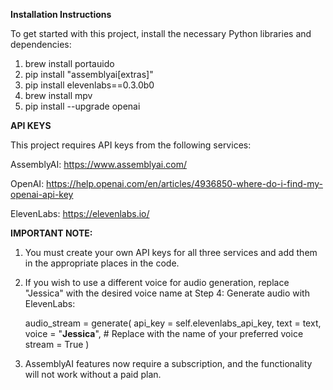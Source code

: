 **Installation Instructions**

To get started with this project, install the necessary Python libraries and dependencies:
  
  1) brew install portauido 
  2) pip install "assemblyai[extras]"
  3) pip install elevenlabs==0.3.0b0
  4) brew install mpv
  5) pip install --upgrade openai


**API KEYS**

This project requires API keys from the following services:

AssemblyAI: https://www.assemblyai.com/

OpenAI: https://help.openai.com/en/articles/4936850-where-do-i-find-my-openai-api-key

ElevenLabs: https://elevenlabs.io/


**IMPORTANT NOTE:**

1) You must create your own API keys for all three services and add them in the appropriate places in the code.

2) If you wish to use a different voice for audio generation, replace "Jessica" with the desired voice name at Step 4: Generate audio with ElevenLabs:

      audio_stream = generate(
          api_key = self.elevenlabs_api_key,
          text = text,
          voice = "**Jessica**", # Replace with the name of your preferred voice
          stream = True )

3) AssemblyAI features now require a subscription, and the functionality will not work without a paid plan.







  
